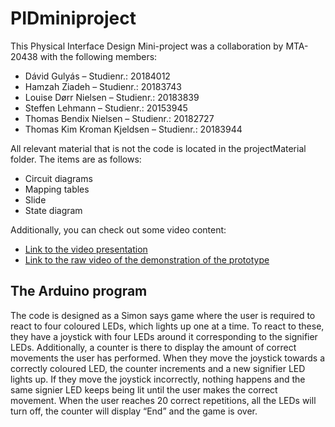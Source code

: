 # PIDminiproject

This Physical Interface Design Mini-project was a collaboration by MTA-20438 with the following members: 
- Dávid Gulyás 				          – Studienr.: 20184012
- Hamzah Ziadeh			            – Studienr.: 20183743
- Louise Dørr Nielsen 			    – Studienr.: 20183839
- Steffen Lehmann			          – Studienr.: 20153945
- Thomas Bendix Nielsen 		    – Studienr.: 20182727
- Thomas Kim Kroman Kjeldsen    – Studienr.: 20183944


All relevant material that is not the code is located in the projectMaterial folder. The items are as follows: 
- Circuit diagrams 
- Mapping tables
- Slide
- State diagram

Additionally, you can check out some video content:
- [Link to the video presentation](https://youtu.be/XCKGmWt0xH0)
- [Link to the raw video of the demonstration of the prototype](https://www.youtube.com/watch?v=KwtzAa93t0E)

The Arduino program
---------------
The code is designed as a Simon says game where the user is required to react to four coloured LEDs, which lights up one at a time. To react to these, they have a joystick with four LEDs around it corresponding to the signifier LEDs. Additionally, a counter is there to display the amount of correct movements the user has performed. When they move the joystick towards a correctly coloured LED, the counter increments and a new signifier LED lights up. If they move the joystick incorrectly, nothing happens and the same signier LED keeps being lit until the user makes the correct movement.
When the user reaches 20 correct repetitions, all the LEDs will turn off, the counter will display “End” and the game is over.

